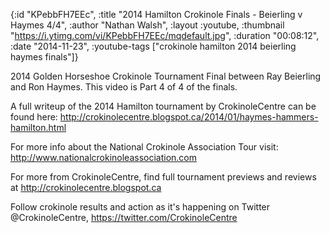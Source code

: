{:id "KPebbFH7EEc",
 :title "2014 Hamilton Crokinole Finals - Beierling v Haymes 4/4",
 :author "Nathan Walsh",
 :layout :youtube,
 :thumbnail "https://i.ytimg.com/vi/KPebbFH7EEc/mqdefault.jpg",
 :duration "00:08:12",
 :date "2014-11-23",
 :youtube-tags ["crokinole hamilton 2014 beierling haymes finals"]}


2014 Golden Horseshoe Crokinole Tournament Final between Ray Beierling and Ron Haymes. This video is Part 4 of 4 of the finals.

A full writeup of the 2014 Hamilton tournament by CrokinoleCentre can be found here: http://crokinolecentre.blogspot.ca/2014/01/haymes-hammers-hamilton.html

For more info about the National Crokinole Association Tour visit: http://www.nationalcrokinoleassociation.com

For more from CrokinoleCentre, find full tournament previews and reviews at http://crokinolecentre.blogspot.ca

Follow crokinole results and action as it's happening on Twitter @CrokinoleCentre, https://twitter.com/CrokinoleCentre
